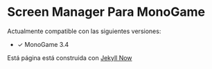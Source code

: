 # Screen Manager Para MonoGame

Actualmente compatible con las siguientes versiones:

 * ✓ MonoGame 3.4

Está página está construida con [Jekyll Now](https://github.com/Theby/jekyll-now)